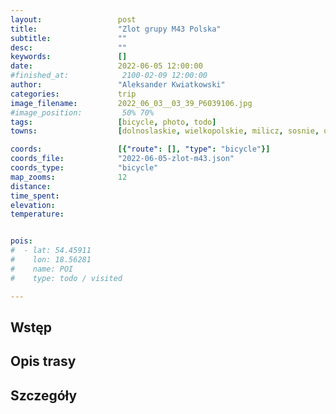```yaml
---
layout:                 post
title:                  "Zlot grupy M43 Polska"
subtitle:               ""
desc:                   ""
keywords:               []
date:                   2022-06-05 12:00:00
#finished_at:            2100-02-09 12:00:00
author:                 "Aleksander Kwiatkowski"
categories:             trip
image_filename:         2022_06_03__03_39_P6039106.jpg
#image_position:         50% 70%
tags:                   [bicycle, photo, todo]
towns:                  [dolnoslaskie, wielkopolskie, milicz, sosnie, odolanow]

coords:                 [{"route": [], "type": "bicycle"}]
coords_file:            "2022-06-05-zlot-m43.json"
coords_type:            "bicycle"
map_zooms:              12
distance:               
time_spent:             
elevation:              
temperature:            


pois:
#  - lat: 54.45911
#    lon: 18.56281
#    name: POI
#    type: todo / visited

---
```



## Wstęp

## Opis trasy

## Szczegóły
